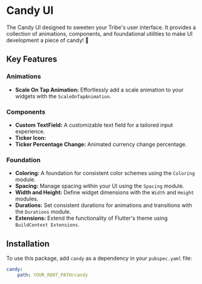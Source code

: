 # Candy UI

The Candy UI designed to sweeten your Tribe's user interface. It provides a collection of animations, components, and foundational utilities to make UI development a piece of candy! 🍭

## Key Features

### Animations

- **Scale On Tap Animation:** Effortlessly add a scale animation to your widgets with the `ScaleOnTapAnimation`.

### Components

- **Custom TextField:** A customizable text field for a tailored input experience.
- **Ticker Icon:**
- **Ticker Percentage Change:** Animated currency change percentage.

### Foundation

- **Coloring:** A foundation for consistent color schemes using the `Coloring` module.
- **Spacing:** Manage spacing within your UI using the `Spacing` module.
- **Width and Height:** Define widget dimensions with the `Width` and `Height` modules.
- **Durations:** Set consistent durations for animations and transitions with the `Durations` module.
- **Extensions:** Extend the functionality of Flutter's theme using `BuildContext Extensions`.

## Installation

To use this package, add `candy` as a dependency in your `pubspec.yaml` file:

```yaml
candy:  
	path: YOUR_ROOT_PATH/candy
```